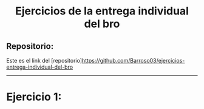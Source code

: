 <h1 align="center">	Ejercicios  de la entrega individual del bro </h1>

<h2>Repositorio:</h2>

Este es el link del [repositorio]https://github.com/Barroso03/ejercicios-entrega-individual-del-bro
***
# Ejercicio 1:

